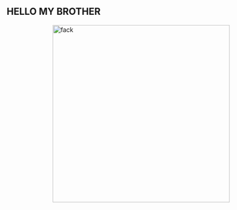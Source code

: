 ## HELLO MY BROTHER 
<img align="right" alt="fack" width="400" src="https://media4.giphy.com/media/v1.Y2lkPTc5MGI3NjExbmhlOTZ4Z3BybGliamhubzR6djExZGFvbTR2ZWc5eGQxZHV6dDF4YyZlcD12MV9pbnRlcm5hbF9naWZfYnlfaWQmY3Q9Zw/MUwmTGqyX5Q0NPgAgC/giphy.gif">
